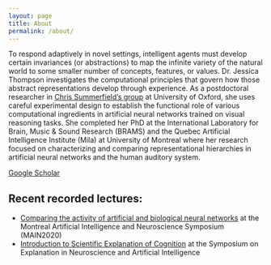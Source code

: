 ```yaml
---
layout: page
title: About
permalink: /about/
---
```

<!-- I am a PhD student at Universit&eacute; de Montr&eacute;al. My advisors are Marc Schoenwiesner and Yoshua Bengio. I also collaborate with Elia Formisano's group at Maastricht University and Daniel Willet's team at Nuance Communications. My PhD research is focused on intermediate acoustic representations in human and machine hearing using deep learning and functional magnetic resonance imaging (fMRI). I'm interested in the philosophy of neuroscience and epistemological questions about how to understand complex information processing systems. My goal is to develop methodologies for studying the computational mechanisms of sensory perception grounded in a philosophical and statistical framework that reflects the nature of the desired understanding and the limitations of the available measurements.   -->
<!-- # About Me -->
<!-- I am a Postdoctoral Researcher in the [Human Information Processing Lab](https://humaninformationprocessing.com/) in the Department of Experimental Psychology at University of Oxford, supervised by Dr. Christopher Summerfield. I recently completed my PhD at Université de Montréal which was supervised by Marc Schönwiesner, formerly of the International Laboratory for Brain, Music and Sound Research (BRAMS) (now at the Institute for Biology at Leipzig University) and Yoshua Bengio of the Quebec Institute for Learning Algorithms (Mila). My current research focus is on building machine learning models of human cognition and neural computation. -->

To respond adaptively in novel settings, intelligent agents must develop certain invariances (or abstractions) to map the infinite variety of the natural world to some smaller number of concepts, features, or values. Dr. Jessica Thompson investigates the computational principles that govern how those abstract representations develop through experience. As a postdoctoral researcher in [Chris Summerfield’s group](https://humaninformationprocessing.com/)  at University of Oxford, she uses careful experimental design to establish the functional role of various computational ingredients in artificial neural networks trained on visual reasoning tasks. She completed her PhD at the International Laboratory for Brain, Music & Sound Research (BRAMS) and the Quebec Artificial Intelligence Institute (Mila) at University of Montreal where her research focused on characterizing and comparing representational hierarchies in artificial neural networks and the human auditory system.

<!-- I recently completed my PhD at Université de Montréal which was supervised by Marc Schönwiesner, formerly of the International Laboratory for Brain, Music and Sound Research (BRAMS) (now at the Institute for Biology at Leipzig University) and Yoshua Bengio of the Quebec Institute for Learning Algorithms (Mila). Beginning Spring 2021, I'll be a Postdoctoral Researcher in the Human Information Processing Lab at Oxford University.

I am also on the Senior Advisory Committee of Women in Machine Learning Inc., an organization that runs events and programs to support machine learning researchers and practitioners who identify primarily as women. In my free time, I like to read, knit, garden, hike, and listen to electronic music.

# Research Statement (last updated 2018)
My current research interests lie at the intersection of neuroscience, deep learning and philosophy of explanation. I am interested in how **neuroscience-inspired analysis** methods can help to explain and describe the function of deep learning systems and how **machine learning theory** may impact our understanding of biologically intelligent systems. I'm particularly interested in how **philosophy of mind and philosophy of explanation** may help to formulate challenging problems related to the **explainability** of biological and artificial intelligence (AI).

My research trajectory has been winding but not random. My previous research topics have gradually helped me to narrow in on the specific intersection of artificial intelligence and neuroscience where I want to place my efforts. In this way, my previous research topics should not be taken as indicative of my current research interests. Rather, in this text, I hope to communicate the path that led me to my current focus on explanation in biological and AI.

My earliest contributions were in music information retrieval and music perception and cognition. I wanted to understand how the sounds of music could elicit such extreme experiences in listeners (chills, joy, tears) and how some aspects of musical experience could be extracted from various representations of music (audio waveforms, musical scores). During my masters degree, I fused these interests by exploring the use of machine learning and deep learning-based analysis methods to extract various forms of musical information (timbre, pitch, rhythm, genre, etc.) from neuroimaging measurements collected while subjects listened to music.

I started a PhD in computational cognitive neuroscience with the goal of studying the computations underlying auditory perception more broadly. I wanted to characterize the information processing used by the brain to transform sound waveforms into high level auditory experiences like speech and music. I was inspired by the work of researchers like Jim DiCarlo in the visual domain who used deep neural networks as a model of the visual system. I went to work with Elia Formisano in Maastricht, Netherlands, who is a leader in auditory encoding analysis applied to ultra-high field functional magnetic resonance imaging (fMRI). In this approach, candidate representational models (often expressed as a feature or transform of the sound waveform) are compared on their ability to predict brain activity in auditory brain regions using regularized regression. It seemed natural to me to replace these candidate representational models with candidate representation learning systems. In this way, hypotheses become less about specific representations and more about the type of architecture and training procedure that could elicit representations similar to those observed in our fMRI activity.

My interests shifted over the course of my PhD as I became more interested in core deep learning research, divorced from neuroscience applications. I was particularly inspired by efforts to interpret or explain the function of trained networks as well as research concerned with learning disentangled representations. I received a scholarship to work on a project with Nuance Communications, a company specializing in automatic speech recognition (ASR) and natural language processing, to characterize the intermediate layers of convnet-based acoustic models in ASR systems. Specifically, I characterized the language-specificity of each layer using a network “surgery” procedure in a transfer learning setting. Part of this work will be presented at the [NeurIPS2018 workshop on Interpretability and Robustness in Audio, Speech and Language](https://irasl.gitlab.io/).

I adapted the remaining fMRI project of my PhD such that the networks that I would characterize for Nuance would be the same networks whose learned representations I would compare to fMRI responses to speech sounds throughout the auditory pathway. This gave me a playground of opportunities for my remaining PhD research as I now had measurements from artificial and human neural networks listening to the same sounds. My goal was to go beyond previous research showing that deep networks learn representations that are similar to neural representations by incorporating additional knowledge about both the artificial and biological systems to yield deeper insight from their comparison.

In trying to come up with new ways of comparing deep networks to brains and in thinking about the overlap of deep learning and neuroscience more generally, I came up against fundamental questions about the nature and progression of this scientific enterprise to which I was unable to find satisfactory answers. What would it mean to understand some intelligent capacity (like speech recognition) and how could I situate my approach in the context of this larger scientific goal? This led me to read texts in philosophy of science, particularly philosophy of statistics, philosophy of explanation and philosophy of mind, to get a better sense of what our termination criterion for explaining some intelligent capacity might look like. This changed my view of large swaths of neuroscience research. I found existing theories of explanation in neuroscience to be not up to the task of accounting for explanation in AI, and therefore not easily applicable to the current practice of comparing artificial and biological networks.

At the same time, I continued to be fascinated by the methods used to study deep networks, especially those that attempted to shed light on core questions in deep learning theory. Many of these methods involve procedures with analogs in experimental neuroscience (e.g. ablations) and I found that these experiments began to shape the way I thought about brains. I realized that what I am most interested in is not 'neuroscience-inspired deep learning' or 'deep learning-inspired neuroscience' but deep learning research that *is* neuroscience research. For example, one of my favourite papers from 2018, published at the International Conference for Learning Representations, is perhaps just as relevant to neuroscience as it is to machine learning. [On the importance of single directions for generalization](https://openreview.net/forum?id=r1iuQjxCZ) presents experiments concerning the role of single directions in activation space for generalization, but also questions the often-assumed relationship between a neuron's selectivity and its functional role. In my [poster](http://thompsonj.github.io/presenting-at-ccn-about-theories-of-explanation-in-neuro-and-ai) at the Cognitive Computational Neuroscience conference, I proposed that, to the extent that an artificial system and a biological system demonstrate the same phenomenon, their explanations of that phenomenon should share the same form. One implication of this statement is that the more AI mimics biological systems, the more the scientific questions we ask of them become one and the same.

While my research trajectory has been varied, it has not been haphazard. I have always been and continue to be concerned with meta-scientific questions about how to best use statistical analysis and machine learning to study intelligence. I have gradually progressed from applied questions to more theoretical and abstract questions. There has been a consistent logic to the choices that led me from music perception to philosophy of explanation. My views on science have matured and I now appreciate the difficulty of doing good science in a way that I did not when I was exploring in my masters degree. I am now more concerned with doing work that is worthwhile and which can be justified with reference to a rigorous philosophical theory of scientific progress. I also appreciate the need for a diversity of scientific approaches and to resist the individualization of scientific research. Progress on these difficult questions will only be made in collaboration.

Looking forward, I see a niche that I am well-positioned to contribute to. There is a conceptual gap that plagues efforts to explain the function of neural networks. We need a new philosophical theory of explanation that would apply equally to artificial and biological intelligence. With such a framework, we can develop new ways to study artificial systems and formalize how they might help to better understand biological intelligent systems. I am not currently interested in working with biological neural data because I feel that there is so much theoretical and in silico work to do before I would be able to decide what experiment to run. In practice, I imagine exploring new methods to analyze and probe artificial systems, motivated by fundamental questions in deep learning theory and neuroscience, while simultaneously developing a philosophical framework to account for good explanations of intelligence. Long term, this may generate hypotheses about biological intelligent systems that can be tested through targeted experiments. I think this is how I can best utilize my diverse skills to serve the larger scientific goal of discovering the general principles that underlie biological and artificial intelligence. -->

[Google Scholar](https://scholar.google.com/citations?user=TJweLP0AAAAJ&hl=en)

## Recent recorded lectures:
* [Comparing the activity of artificial and biological neural networks](https://www.crowdcast.io/e/main2020/30) at the Montreal Artificial Intelligence and Neuroscience Symposium (MAIN2020)
* [Introduction to Scientific Explanation of Cognition](https://www.crowdcast.io/e/senai2021/1) at the Symposium on Explanation in Neuroscience and Artificial Intelligence


<!-- You can find the source code for the Jekyll new theme at:
{% include icon-github.html username="jglovier" %} /
[jekyll-new](https://github.com/jglovier/jekyll-new) -->
